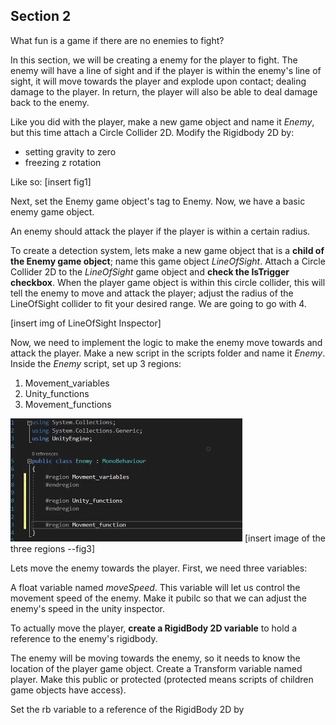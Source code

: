 ## Section 2

What fun is a game if there are no enemies to fight?

In this section, we will be creating a enemy for the player to fight. The enemy will have a line of sight and if the player is within the enemy's line of sight, it will move towards the player and explode upon contact; dealing damage to the player. In return, the player will also be able to deal damage back to the enemy. 

Like you did with the player, make a new game object and name it *Enemy*, but this time attach a Circle Collider 2D. 
Modify the Rigidbody 2D by:

- setting gravity to zero
- freezing z rotation

Like so:
[insert fig1]

Next, set the Enemy game object's tag to Enemy.
Now, we have a basic enemy game object. 

An enemy should attack the player if the player is within a certain radius. 

To create a detection system, lets make a new game object that is a **child of the Enemy game object**; name this game object *LineOfSight*. Attach a Circle Collider 2D to the *LineOfSight* game object and **check the IsTrigger checkbox**. When the player game object is within this circle collider, this will tell the enemy to move and attack the player; adjust the radius of the LineOfSight collider to fit your desired range. We are going to go with 4. 

[insert img of LineOfSight Inspector]

Now, we need to implement the logic to make the enemy move towards and attack the player. 
Make a new script in the scripts folder and name it *Enemy*. Inside the *Enemy* script, set up 3 regions:

1. Movement_variables
2. Unity_functions
3. Movement_functions


![](./images/fig3.png)
[insert image of the three regions --fig3]

Lets move the enemy towards the player. First, we need three variables:

A float variable named *moveSpeed*. This variable will let us control the movement speed of the enemy. Make it pubilc so that we can adjust the enemy's speed in the unity inspector. 

To actually move the player, **create a RigidBody 2D variable** to hold a reference to the enemy's rigidbody.

The enemy will be moving towards the enemy, so it needs to know the location of the player game object. Create a Transform variable named player. Make this public or protected (protected means scripts of children game objects have access).

Set the rb variable to a reference of the RigidBody 2D by 
